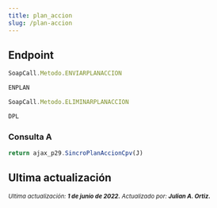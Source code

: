```yaml
---
title: plan_accion
slug: /plan-accion
---
```


## Endpoint

```js title="Endpoint"
SoapCall.Metodo.ENVIARPLANACCION

ENPLAN
```
```js title="Endpoint"
SoapCall.Metodo.ELIMINARPLANACCION

DPL
```

### Consulta A

```js
return ajax_p29.SincroPlanAccionCpv(J)
```

## Ultima actualización

<div class='ultima-actualizacion'> 
    <small> 
        <i> Ultima actualización: <b> 1 de junio de 2022.</b> </i> 
    </small> 
    <small> 
        <i> Actualizado por: <b> Julian A. Ortiz.</b> </i> 
    </small> 
</div>
